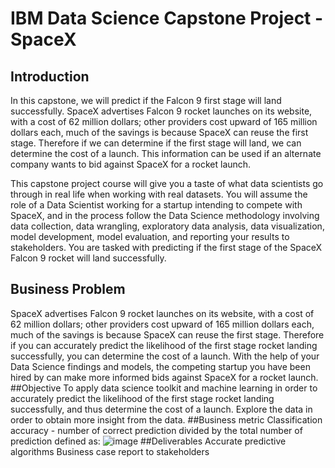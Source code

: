 # IBM Data Science Capstone Project - SpaceX
## Introduction
In this capstone, we will predict if the Falcon 9 first stage will land successfully. SpaceX advertises Falcon 9 rocket launches on its website, with a cost of 62 million dollars; other providers cost upward of 165 million dollars each, much of the savings is because SpaceX can reuse the first stage. Therefore if we can determine if the first stage will land, we can determine the cost of a launch. This information can be used if an alternate company wants to bid against SpaceX for a rocket launch.

This capstone project course will give you a taste of what data scientists go through in real life when working with real datasets. You will assume the role of a Data Scientist working for a startup intending to compete with SpaceX, and in the process follow the Data Science methodology involving data collection, data wrangling, exploratory data analysis, data visualization, model development, model evaluation, and reporting your results to stakeholders. You are tasked with predicting if the first stage of the SpaceX Falcon 9 rocket will land successfully.
## Business Problem
SpaceX advertises Falcon 9 rocket launches on its website, with a cost of 62 million dollars; other providers cost upward of 165 million dollars each, much of the savings is because SpaceX can reuse the first stage. Therefore if you can accurately predict the likelihood of the first stage rocket landing successfully, you can determine the cost of a launch. With the help of your Data Science findings and models, the competing startup you have been hired by can make more informed bids against SpaceX for a rocket launch.
##Objective
To apply data science toolkit and machine learning in order to accurately predict the likelihood of the first stage rocket landing successfully, and thus determine the cost of a launch.
Explore the data in order to obtain more insight from the data.
##Business metric
Classification accuracy - number of correct prediction divided by the total number of prediction defined as:
![image](https://user-images.githubusercontent.com/109141966/178960274-51d3d24e-4cd8-45d4-b367-b2441e6de6ab.png)
##Deliverables
Accurate predictive algorithms
Business case report to stakeholders
